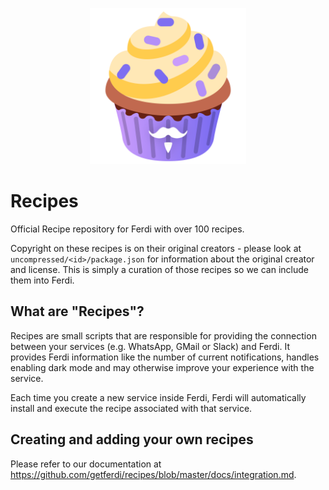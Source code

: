 <p align="center">
    <a href="https://getferdi.com/services">
      <img src="./logo.svg" alt="" width="250"/>
    </a>
</p>

# Recipes

Official Recipe repository for Ferdi with over 100 recipes.

Copyright on these recipes is on their original creators - please look at `uncompressed/<id>/package.json` for information about the original creator and license. This is simply a curation of those recipes so we can include them into Ferdi.

## What are "Recipes"?
Recipes are small scripts that are responsible for providing the connection between your services (e.g. WhatsApp, GMail or Slack) and Ferdi. It provides Ferdi information like the number of current notifications, handles enabling dark mode and may otherwise improve your experience with the service.

Each time you create a new service inside Ferdi, Ferdi will automatically install and execute the recipe associated with that service.

## Creating and adding your own recipes
Please refer to our documentation at https://github.com/getferdi/recipes/blob/master/docs/integration.md.

